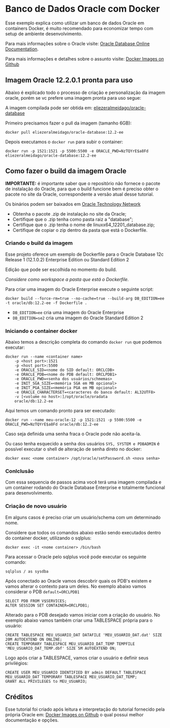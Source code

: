 # Banco de Dados Oracle com Docker

Esse exemplo explica como utilizar um banco de dados Oracle em containers Docker, é muito recomendado para economizar tempo com setup de ambiente desenvolvimento.

Para mais informações sobre o Oracle visite: [Oracle Database Online Documentation](https://docs.oracle.com/en/database/oracle/oracle-database/index.html).

Para mais informações e detalhes sobre o assunto visite: [Docker Images on Github](https://github.com/oracle/docker-images)

## Imagem Oracle 12.2.0.1 pronta para uso

Abaixo é explicado todo o processo de criação e personalização da imagem oracle, porém se vc prefere uma imagem pronta para uso segue:

A imagem compilada pode ser obtida em: [eliezeralmeidago/oracle-database](https://hub.docker.com/r/eliezeralmeidago/oracle-database)

Primeiro precisamos fazer o pull da imagem (tamanho 6GB):

    docker pull eliezeralmeidago/oracle-database:12.2-ee

Depois executamos o ```docker run``` para subir o container:

    docker run -p 1521:1521 -p 5500:5500 -e ORACLE_PWD=NzTQYrE$a8Fd eliezeralmeidago/oracle-database:12.2-ee

## Como fazer o build da imagem Oracle

**IMPORTANTE:** é importante saber que o repositório não fornece o pacote de instalação do Oracle, para que o build funcione bem é preciso obter o pacote no site da Oracle, correspondente a versão atual desse tutorial.

Os binários podem ser baixados em [Oracle Technology Network](http://www.oracle.com/technetwork/database/enterprise-edition/downloads/index.html)

* Obtenha o pacote .zip de instalação no site da Oracle;
* Certifique que o .zip tenha como pasta raiz a "database";
* Certifique que o .zip tenha o nome de linuxx64_12201_database.zip;
* Certifique de copiar o zip dentro da pasta que está o Dockerfile.

### Criando o build da imagem

Esse projeto oferece um exemplo de Dockerfile para o Oracle Database 12c Release 1 (12.1.0.2) Enterprise Edition ou Standard Edition 2

Edição que pode ser escolhida no momento do build.

_Considere como workspace a pasta que está o Dockerfile._

Para criar uma imagem do Oracle Enterprise execute o seguinte script:

    docker build --force-rm=true --no-cache=true --build-arg DB_EDITION=ee -t oracle/db:12.2-ee -f Dockerfile .

* ```DB_EDITION=ee``` cria uma imagem do Oracle Enterprise
* ```DB_EDITION=se2``` cria uma imagem do Oracle Standard Edition 2

### Iniciando o container docker

Abaixo temos a descrição completa do comando ```docker run``` que podemos executar:

    docker run --name <container name> 
        -p <host port>:1521 
        -p <host port>:5500
        -e ORACLE_SID=<nome do SID default: ORCLCDB>
        -e ORACLE_PDB=<nome do PDB default: ORCLPDB1>
        -e ORACLE_PWD=<senha dos usuários/schmemas>
        -e INIT_SGA_SIZE=<memória SGA em MB opcional>
        -e INIT_PGA_SIZE=<memória PGA em MB opcional>
        -e ORACLE_CHARACTERSET=<caracteres do banco default: AL32UTF8>
        -v [<volume no host>:]/opt/oracle/oradata
        oracle/db:12.2-ee

Aqui temos um comando pronto para ser executado:

    docker run --name meu-oracle-12 -p 1521:1521 -p 5500:5500 -e ORACLE_PWD=NzTQYrE$a8Fd oracle/db:12.2-ee

Caso seja definida uma senha fraca o Oracle pode não aceita-la.

Ou caso tenha esquecido a senha dos usuários ```SYS, SYSTEM e PDBADMIN``` é possível executar o shell de alteração de senha direto no docker:

    docker exec <nome container> /opt/oracle/setPassword.sh <nova senha>

### Conlclusão

Com essa sequencia de passos acima você terá uma imagem compilada e um container rodando do Oracle Database Enterprise e totalmente funcional para desenvolvimento.

### Criação de novo usuário

Em alguns casos é preciso criar um usuário/schema com um determinado nome.

Considere que todos os comandos abaixo estão sendo executados dentro do container docker, utilizando o sqlplus:

    docker exec -it <nome container> /bin/bash

Para acessar o Oracle pelo sqlplus você pode executar os seguinte comando:

    sqlplus / as sysdba

Após conectado ao Oracle vamos descobrir quais os PDB's existem e vamos alterar o contexto para um deles. No exemplo abaixo vamos considerar o PDB ```default=ORCLPDB1```

    SELECT PDB FROM V$SERVICES;
    ALTER SESSION SET CONTAINER=ORCLPDB1;

Alterado para o PDB desejado vamos iniciar com a criação do usuário. No exemplo abaixo vamos também criar uma TABLESPACE própria para o usuário:

    CREATE TABLESPACE MEU_USUARIO_DAT DATAFILE 'MEU_USUARIO_DAT.dat' SIZE 20M AUTOEXTEND ON ONLINE;
    CREATE TEMPORARY TABLESPACE MEU_USUARIO_DAT_TEMP TEMPFILE 'MEU_USUARIO_DAT_TEMP.dbf' SIZE 5M AUTOEXTEND ON;

Logo após criar a TABLESPACE, vamos criar o usuário e definir seus privilégios:

    CREATE USER MEU_USUARIO IDENTIFIED BY admin DEFAULT TABLESPACE MEU_USUARIO_DAT TEMPORARY TABLESPACE MEU_USUARIO_DAT_TEMP;
    GRANT ALL PRIVILEGES to MEU_USUARIO;

## Créditos

Esse tutorial foi criado após leitura e interpretação do tutorial fornecido pela própria Oracle em: [Docker Images on Github](https://github.com/oracle/docker-images) o qual possui melhor documentação e opções.
